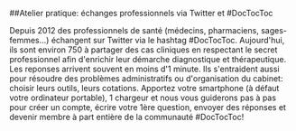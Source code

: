##Atelier pratique: échanges professionnels via Twitter et #DocTocToc

Depuis 2012 des professionnels de santé (médecins, pharmaciens, sages-femmes...) échangent sur Twitter via le hashtag #DocTocToc. Aujourd'hui, ils sont environ 750 à partager des cas cliniques en respectant le secret professionnel afin d'enrichir leur démarche diagnostique et thérapeutique. Les reponses arrivent souvent en moins d'1 minute. Ils s'entraident aussi pour résoudre des problèmes administratifs ou d'organisation du cabinet: choisir leurs outils, leurs cotations. Apportez votre smartphone (à défaut votre ordinateur portable), 1 chargeur et nous vous guiderons pas à pas pour créer un compte, écrire votre 1ère question, envoyer des réponses et devenir membre à part entière de la communauté #DocTocToc!